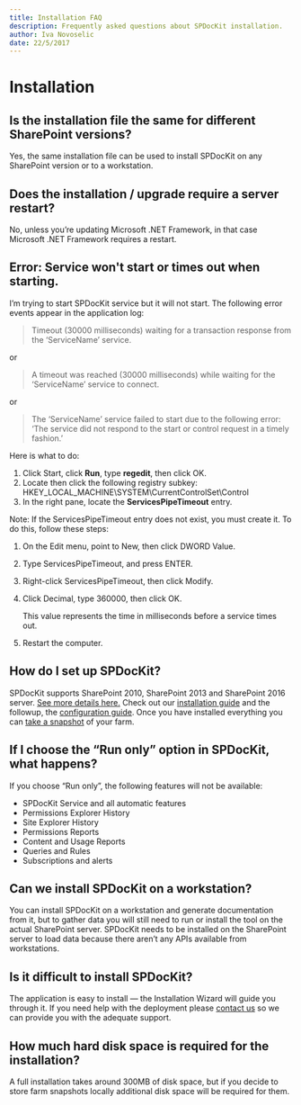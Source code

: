 ```yaml
---
title: Installation FAQ
description: Frequently asked questions about SPDocKit installation.
author: Iva Novoselic
date: 22/5/2017
---
```


# Installation

## Is the installation file the same for different SharePoint versions?

Yes, the same installation file can be used to install SPDocKit on any SharePoint version or to a workstation.

## Does the installation / upgrade require a server restart?

No, unless you’re updating Microsoft .NET Framework, in that case Microsoft .NET Framework requires a restart.

## Error: Service won't start or times out when starting.

I’m trying to start SPDocKit service but it will not start. The following error events appear in the application log:

> Timeout \(30000 milliseconds\) waiting for a transaction response from the ‘ServiceName’ service.

or

> A timeout was reached \(30000 milliseconds\) while waiting for the ‘ServiceName’ service to connect.

or

> The ‘ServiceName’ service failed to start due to the following error: ‘The service did not respond to the start or control request in a timely fashion.’

Here is what to do:

1. Click Start, click **Run**, type **regedit**, then click OK.
2. Locate then click the following registry subkey: HKEY\_LOCAL\_MACHINE\SYSTEM\CurrentControlSet\Control
3. In the right pane, locate the **ServicesPipeTimeout** entry.

Note: If the ServicesPipeTimeout entry does not exist, you must create it. To do this, follow these steps:

1. On the Edit menu, point to New, then click DWORD Value.
2. Type ServicesPipeTimeout, and press ENTER.
3. Right-click ServicesPipeTimeout, then click Modify.
4. Click Decimal, type 360000, then click OK.  

   This value represents the time in milliseconds before a service times out.

5. Restart the computer.

## How do I set up SPDocKit?

SPDocKit supports SharePoint 2010, SharePoint 2013 and SharePoint 2016 server. [See more details here.](../requirements/system-requirements.md) Check out our [installation guide](../installation/installation-guide.md) and the followup, the [configuration guide](../configuration/configure-spdockit.md). Once you have installed everything you can [take a snapshot](../create-sharepoint-farm-snapshots/manual-snapshots.md) of your farm.

## If I choose the “Run only” option in SPDocKit, what happens?

If you choose “Run only”, the following features will not be available:

* SPDocKit Service and all automatic features
* Permissions Explorer History
* Site Explorer History
* Permissions Reports
* Content and Usage Reports
* Queries and Rules
* Subscriptions and alerts

## Can we install SPDocKit on a workstation?

You can install SPDocKit on a workstation and generate documentation from it, but to gather data you will still need to run or install the tool on the actual SharePoint server. SPDocKit needs to be installed on the SharePoint server to load data because there aren’t any APIs available from workstations.

## Is it difficult to install SPDocKit?

The application is easy to install — the Installation Wizard will guide you through it. If you need help with the deployment please [contact us](https://www.syskit.com/company/contact-us/) so we can provide you with the adequate support.

## How much hard disk space is required for the installation?

A full installation takes around 300MB of disk space, but if you decide to store farm snapshots locally additional disk space will be required for them.

